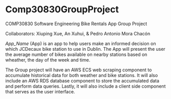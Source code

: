 # Comp30830GroupProject
COMP30830 Software Engineering Bike Rentals App Group Project

Collaborators:
   Xiuping Xue,
   An Xuhui, &
   Pedro Antonio Mora Chacón
   
   _App_Name_ (App) is an app to help users make an informed decision on which JCDecaux bike station to use in Dublin. The App will present the user the average number of bikes available on nearby stations based on wheather, the day of the week and time. 
   
   The Group project will have an AWS ECS web scraping component to accumulate historical data for both weather and bike stations. It will also include an AWS RDS database component to store the accumulated data and perform data queries. Lastly, it will also include a client side component that serves as the user interface.  
